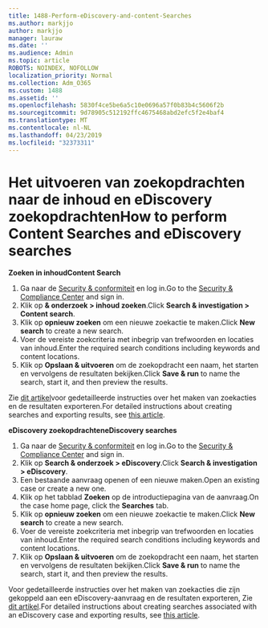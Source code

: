 ```yaml
---
title: 1488-Perform-eDiscovery-and-content-Searches
ms.author: markjjo
author: markjjo
manager: lauraw
ms.date: ''
ms.audience: Admin
ms.topic: article
ROBOTS: NOINDEX, NOFOLLOW
localization_priority: Normal
ms.collection: Adm_O365
ms.custom: 1488
ms.assetid: ''
ms.openlocfilehash: 5830f4ce5be6a5c10e0696a57f0b83b4c5606f2b
ms.sourcegitcommit: 9d78905c512192ffc4675468abd2efc5f2e4baf4
ms.translationtype: MT
ms.contentlocale: nl-NL
ms.lasthandoff: 04/23/2019
ms.locfileid: "32373311"
---
```

# <a name="how-to-perform-content-searches-and-ediscovery-searches"></a><span data-ttu-id="8079d-102">Het uitvoeren van zoekopdrachten naar de inhoud en eDiscovery zoekopdrachten</span><span class="sxs-lookup"><span data-stu-id="8079d-102">How to perform Content Searches and eDiscovery searches</span></span>

<span data-ttu-id="8079d-103">**Zoeken in inhoud**</span><span class="sxs-lookup"><span data-stu-id="8079d-103">**Content Search**</span></span>

1. <span data-ttu-id="8079d-104">Ga naar de [Security & conformiteit](https://protection.office.com) en log in.</span><span class="sxs-lookup"><span data-stu-id="8079d-104">Go to the [Security & Compliance Center](https://protection.office.com) and sign in.</span></span>
2. <span data-ttu-id="8079d-105">Klik op **& onderzoek > inhoud zoeken**.</span><span class="sxs-lookup"><span data-stu-id="8079d-105">Click **Search & investigation > Content search**.</span></span>
3. <span data-ttu-id="8079d-106">Klik op **opnieuw zoeken** om een nieuwe zoekactie te maken.</span><span class="sxs-lookup"><span data-stu-id="8079d-106">Click **New search** to create a new search.</span></span>
4. <span data-ttu-id="8079d-107">Voer de vereiste zoekcriteria met inbegrip van trefwoorden en locaties van inhoud.</span><span class="sxs-lookup"><span data-stu-id="8079d-107">Enter the required search conditions including keywords and content locations.</span></span>  
5. <span data-ttu-id="8079d-108">Klik op **Opslaan & uitvoeren** om de zoekopdracht een naam, het starten en vervolgens de resultaten bekijken.</span><span class="sxs-lookup"><span data-stu-id="8079d-108">Click **Save & run** to name the search, start it, and then preview the results.</span></span> 
 
<span data-ttu-id="8079d-109">Zie [dit artikel](https://docs.microsoft.com/office365/securitycompliance/content-search)voor gedetailleerde instructies over het maken van zoekacties en de resultaten exporteren.</span><span class="sxs-lookup"><span data-stu-id="8079d-109">For detailed instructions about creating searches and exporting results, see [this article](https://docs.microsoft.com/office365/securitycompliance/content-search).</span></span>

<span data-ttu-id="8079d-110">**eDiscovery zoekopdrachten**</span><span class="sxs-lookup"><span data-stu-id="8079d-110">**eDiscovery searches**</span></span>

1. <span data-ttu-id="8079d-111">Ga naar de [Security & conformiteit](https://protection.office.com) en log in.</span><span class="sxs-lookup"><span data-stu-id="8079d-111">Go to the [Security & Compliance Center](https://protection.office.com) and sign in.</span></span>
2. <span data-ttu-id="8079d-112">Klik op **Search & onderzoek > eDiscovery**.</span><span class="sxs-lookup"><span data-stu-id="8079d-112">Click **Search & investigation > eDiscovery**.</span></span>
3. <span data-ttu-id="8079d-113">Een bestaande aanvraag openen of een nieuwe maken.</span><span class="sxs-lookup"><span data-stu-id="8079d-113">Open an existing case or create a new one.</span></span>
4. <span data-ttu-id="8079d-114">Klik op het tabblad **Zoeken** op de introductiepagina van de aanvraag.</span><span class="sxs-lookup"><span data-stu-id="8079d-114">On the case home page, click the **Searches** tab.</span></span>  
5. <span data-ttu-id="8079d-115">Klik op **opnieuw zoeken** om een nieuwe zoekactie te maken.</span><span class="sxs-lookup"><span data-stu-id="8079d-115">Click **New search** to create a new search.</span></span>
6. <span data-ttu-id="8079d-116">Voer de vereiste zoekcriteria met inbegrip van trefwoorden en locaties van inhoud.</span><span class="sxs-lookup"><span data-stu-id="8079d-116">Enter the required search conditions including keywords and content locations.</span></span>  
7. <span data-ttu-id="8079d-117">Klik op **Opslaan & uitvoeren** om de zoekopdracht een naam, het starten en vervolgens de resultaten bekijken.</span><span class="sxs-lookup"><span data-stu-id="8079d-117">Click **Save & run** to name the search, start it, and then preview the results.</span></span>

<span data-ttu-id="8079d-118">Voor gedetailleerde instructies over het maken van zoekacties die zijn gekoppeld aan een eDiscovery-aanvraag en de resultaten exporteren, Zie [dit artikel](https://docs.microsoft.com/office365/securitycompliance/ediscovery-cases).</span><span class="sxs-lookup"><span data-stu-id="8079d-118">For detailed instructions about creating searches associated with an eDiscovery case and exporting results, see [this article](https://docs.microsoft.com/office365/securitycompliance/ediscovery-cases).</span></span>